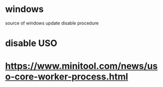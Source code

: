 # windows
source of windows update disable procedure

# disable USO
# https://www.minitool.com/news/uso-core-worker-process.html
